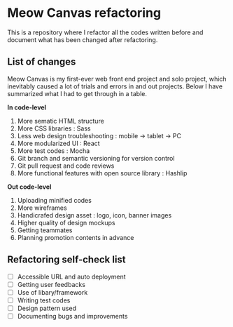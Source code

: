 # Meow Canvas refactoring
This is a repository where I refactor all the codes written before and document what has been changed after refactoring. 

## List of changes
Meow Canvas is my first-ever web front end project and solo project, which inevitably caused a lot of trials and errors in and out projects. Below I have summarized what I had to get through in a table. 


<strong>In code-level</strong>
<ol>
  <li>More sematic HTML structure</li>
  <li>More CSS libraries : Sass</li>
  <li>Less web design troubleshooting : mobile -> tablet -> PC </li>
  <li>More modularized UI : React</li>
  <li>More test codes : Mocha</li>
  <li>Git branch and semantic versioning for version control</li>
  <li>Git pull request and code reviews</li>
  <li>More functional features with open source library : Hashlip</li>
  </ol>

<strong>Out code-level</strong>
<ol>
  <li>Uploading minified codes</li>
  <li>More wireframes</li>
  <li>Handicrafed design asset : logo, icon, banner images</li>
  <li>Higher quality of design mockups</li>
  <li>Getting teammates</li>
  <li>Planning promotion contents in advance</li>
</ol>

## Refactoring self-check list
- [ ] Accessible URL and auto deployment
- [ ] Getting user feedbacks
- [ ] Use of libary/framework
- [ ] Writing test codes
- [ ] Design pattern used
- [ ] Documenting bugs and improvements
